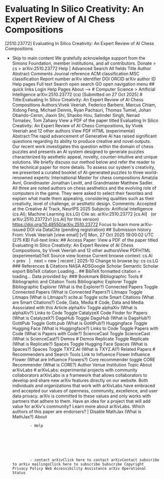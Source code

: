 # Evaluating In Silico Creativity: An Expert Review of AI Chess Compositions

[2510.23772] Evaluating In Silico Creativity: An Expert Review of AI Chess Compositions
  
  - Skip to main content We gratefully acknowledge support from the Simons Foundation, member institutions, and all contributors. Donate &gt; cs &gt; arXiv:2510.23772 Help | Advanced Search All fields Title Author Abstract Comments Journal reference ACM classification MSC classification Report number arXiv identifier DOI ORCID arXiv author ID Help pages Full text Search open search GO open navigation menu ## quick links Login Help Pages About --> # Computer Science > Artificial Intelligence arXiv:2510.23772 (cs) [Submitted on 27 Oct 2025] # Title:Evaluating In Silico Creativity: An Expert Review of AI Chess Compositions Authors:Vivek Veeriah, Federico Barbero, Marcus Chiam, Xidong Feng, Michael Dennis, Ryan Pachauri, Thomas Tumiel, Johan Obando-Ceron, Jiaxin Shi, Shaobo Hou, Satinder Singh, Nenad Tomašev, Tom Zahavy View a PDF of the paper titled Evaluating In Silico Creativity: An Expert Review of AI Chess Compositions, by Vivek Veeriah and 12 other authors View PDF HTML (experimental) Abstract:The rapid advancement of Generative AI has raised significant questions regarding its ability to produce creative and novel outputs. Our recent work investigates this question within the domain of chess puzzles and presents an AI system designed to generate puzzles characterized by aesthetic appeal, novelty, counter-intuitive and unique solutions. We briefly discuss our method below and refer the reader to the technical paper for more details. To assess our system&#39;s creativity, we presented a curated booklet of AI-generated puzzles to three world-renowned experts: International Master for chess compositions Amatzia Avni, Grandmaster Jonathan Levitt, and Grandmaster Matthew Sadler. All three are noted authors on chess aesthetics and the evolving role of computers in the game. They were asked to select their favorites and explain what made them appealing, considering qualities such as their creativity, level of challenge, or aesthetic design. Comments: Accepted at the Creative AI Track, NeurIPS 2025 Subjects: Artificial Intelligence (cs.AI); Machine Learning (cs.LG) Cite as: arXiv:2510.23772 [cs.AI] &nbsp; (or arXiv:2510.23772v1 [cs.AI] for this version) &nbsp; https://doi.org/10.48550/arXiv.2510.23772 Focus to learn more arXiv-issued DOI via DataCite (pending registration) ## Submission history From: Vivek Veeriah [view email] [v1] Mon, 27 Oct 2025 19:00:02 UTC (275 KB) Full-text links: ## Access Paper: View a PDF of the paper titled Evaluating In Silico Creativity: An Expert Review of AI Chess Compositions, by Vivek Veeriah and 12 other authorsView PDFHTML (experimental)TeX Source view license Current browse context: cs.AI &lt;&nbsp;prev &nbsp; | &nbsp; next&nbsp;&gt; new | recent | 2025-10 Change to browse by: cs cs.LG ### References &amp; Citations NASA ADSGoogle Scholar Semantic Scholar export BibTeX citation Loading... ## BibTeX formatted citation &times; loading... Data provided by: ### Bookmark Bibliographic Tools # Bibliographic and Citation Tools Bibliographic Explorer Toggle Bibliographic Explorer (What is the Explorer?) Connected Papers Toggle Connected Papers (What is Connected Papers?) Litmaps Toggle Litmaps (What is Litmaps?) scite.ai Toggle scite Smart Citations (What are Smart Citations?) Code, Data, Media # Code, Data and Media Associated with this Article alphaXiv Toggle alphaXiv (What is alphaXiv?) Links to Code Toggle CatalyzeX Code Finder for Papers (What is CatalyzeX?) DagsHub Toggle DagsHub (What is DagsHub?) GotitPub Toggle Gotit.pub (What is GotitPub?) Huggingface Toggle Hugging Face (What is Huggingface?) Links to Code Toggle Papers with Code (What is Papers with Code?) ScienceCast Toggle ScienceCast (What is ScienceCast?) Demos # Demos Replicate Toggle Replicate (What is Replicate?) Spaces Toggle Hugging Face Spaces (What is Spaces?) Spaces Toggle TXYZ.AI (What is TXYZ.AI?) Related Papers # Recommenders and Search Tools Link to Influence Flower Influence Flower (What are Influence Flowers?) Core recommender toggle CORE Recommender (What is CORE?) Author Venue Institution Topic About arXivLabs # arXivLabs: experimental projects with community collaborators arXivLabs is a framework that allows collaborators to develop and share new arXiv features directly on our website. Both individuals and organizations that work with arXivLabs have embraced and accepted our values of openness, community, excellence, and user data privacy. arXiv is committed to these values and only works with partners that adhere to them. Have an idea for a project that will add value for arXiv's community? Learn more about arXivLabs. Which authors of this paper are endorsers? | Disable MathJax (What is MathJax?) About

                - Help

              

            
            
              

                - contact arXivClick here to contact arXivContact subscribe to arXiv mailingsClick here to subscribe Subscribe Copyright Privacy Policy Web Accessibility Assistance arXiv Operational Status